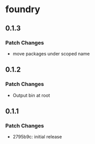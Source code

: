 # foundry

## 0.1.3

### Patch Changes

- move packages under scoped name

## 0.1.2

### Patch Changes

- Output bin at root

## 0.1.1

### Patch Changes

- 2795b9c: initial release
